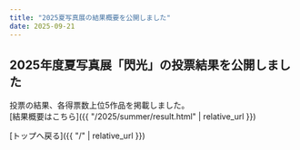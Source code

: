 ```yaml
---
title: "2025夏写真展の結果概要を公開しました"
date: 2025-09-21
---
```


## 2025年度夏写真展「閃光」の投票結果を公開しました

投票の結果、各得票数上位5作品を掲載しました。  
[結果概要はこちら]({{ "/2025/summer/result.html" | relative_url }})

[トップへ戻る]({{ "/" | relative_url }})
